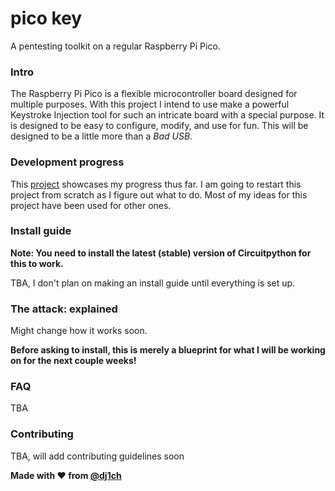 # pico key
A pentesting toolkit on a regular Raspberry Pi Pico.

### Intro
The Raspberry Pi Pico is a flexible microcontroller board designed for multiple purposes. With this project I intend to use make a powerful Keystroke Injection tool for such an intricate board with a special purpose. It is designed to be easy to configure, modify, and use for fun. This will be designed to be a little more than a *Bad USB*.

### Development progress
This [project](https://github.com/users/dj1ch/projects/3) showcases my progress thus far. I am going to restart this project from scratch as I figure out what to do. Most of my ideas for this project have been used for other ones. 

### Install guide

**Note: You need to install the latest (stable) version of Circuitpython for this to work.**

TBA, I don't plan on making an install guide until everything is set up. 

### The attack: explained
Might change how it works soon.

**Before asking to install, this is merely a blueprint for what I will be working on for the next couple weeks!**

### FAQ
TBA 

### Contributing
TBA, will add contributing guidelines soon

**Made with :heart: from [@dj1ch](https://github.com/dj1ch)**
